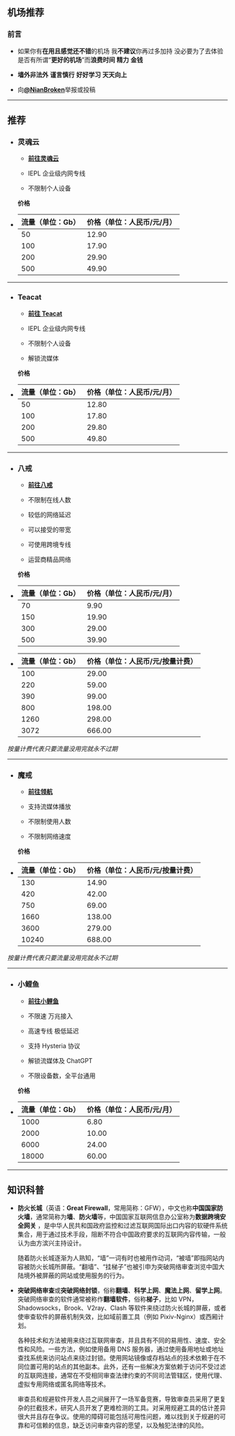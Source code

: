 ## 机场推荐

### 前言

- 如果你有**在用且感觉还不错**的机场 我**不建议**你再过多加持 没必要为了去体验是否有所谓“**更好的机场**”而**浪费时间** **精力** **金钱**

- **墙外非法外** **谨言慎行** **好好学习** **天天向上**

- 向[**@NianBroken**](https://t.me/Nianbroken)举报或投稿

---

## 推荐

- ### **灵魂云**

  - [**前往灵魂云**](https://www.32487623796.beauty/#/register?code=NianBroken)

  - IEPL 企业级内网专线

  - 不限制个人设备

  **价格**

- | 流量（单位：Gb） | 价格（单位：人民币/元/月） |
  | ---------------- | -------------------------- |
  | 50               | 12.90                      |
  | 100              | 17.90                      |
  | 200              | 29.90                      |
  | 500              | 49.90                      |

---

- ### **Teacat**

  - [**前往 Teacat**](https://www.32487623796.click/#/register?code=NianBroken)

  - IEPL 企业级内网专线

  - 不限制个人设备

  - 解锁流媒体

  **价格**

- | 流量（单位：Gb） | 价格（单位：人民币/元/月） |
  | ---------------- | -------------------------- |
  | 50               | 12.80                      |
  | 100              | 17.80                      |
  | 200              | 29.80                      |
  | 500              | 49.80                      |

---

- ### **八戒**

  - [**前往八戒**](https://bajie.xyz/#/register?code=rxky9kTq)

  - 不限制在线人数

  - 较低的网络延迟

  - 可以接受的带宽

  - 可使用跨境专线

  - 运营商精品网络

  **价格**

- | 流量（单位：Gb） | 价格（单位：人民币/元/月） |
  | ---------------- | -------------------------- |
  | 70               | 9.90                       |
  | 150              | 19.90                      |
  | 300              | 29.00                      |
  | 500              | 39.90                      |
- | 流量（单位：Gb） | 价格（单位：人民币/元/按量计费） |
  | ---------------- | -------------------------------- |
  | 100              | 29.00                            |
  | 220              | 59.00                            |
  | 390              | 99.00                            |
  | 800              | 198.00                           |
  | 1260             | 298.00                           |
  | 3072             | 666.00                           |

_按量计费代表只要流量没用完就永不过期_

---

- ### **魔戒**

  - [**前往领航**](https://mojie.app/#/register?code=dEPfizmz)

  - 支持流媒体播放

  - 不限制使用人数

  - 不限制网络速度

  **价格**

- | 流量（单位：Gb） | 价格（单位：人民币/元/按量计费） |
  | ---------------- | -------------------------------- |
  | 130              | 14.90                            |
  | 420              | 42.00                            |
  | 750              | 69.00                            |
  | 1660             | 138.00                           |
  | 3600             | 279.00                           |
  | 10240            | 688.00                           |

_按量计费代表只要流量没用完就永不过期_

---

- ### **小鲤鱼**

  - [**前往小鲤鱼**](https://www.xiaoliyu.me/#/register?code=3bM4xvs3)

  - 不限速 万兆接入

  - 高速专线 极低延迟

  - 支持 Hysteria 协议

  - 解锁流媒体及 ChatGPT

  - 不限设备数，全平台通用

  **价格**

- | 流量（单位：Gb） | 价格（单位：人民币/元/月） |
  | ---------------- | -------------------------- |
  | 1000             | 6.80                       |
  | 2000             | 10.00                      |
  | 6000             | 24.00                      |
  | 18000            | 60.00                      |

---

## 知识科普

- **防火长城**（英语：**Great Firewall**，常用简称：GFW），中文也称**中国国家防火墙**，通常简称为**墙**、**防火墙**等，中国国家互联网信息办公室称为**数据跨境安全网关** ，是中华人民共和国政府监控和过滤互联网国际出口内容的软硬件系统集合，用于通过技术手段，阻断不符合中国政府要求的互联网内容传输，一般认为由方滨兴主持设计。

  随着防火长城逐渐为人熟知，“墙”一词有时也被用作动词，“被墙”即指网站内容被防火长城所屏蔽。“翻墙”、“挂梯子”也被引申为突破网络审查浏览中国大陆境外被屏蔽的网站或使用服务的行为。

- **突破网络审查**或**突破网络封锁**，俗称**翻墙**、**科学上网**、**魔法上网**、**留学上网**。突破网络审查的软件通常被称作**翻墙软件**，俗称**梯子**，比如 VPN，Shadowsocks，Brook、V2ray、Clash 等软件来绕过防火长城的屏蔽，或者使审查软件的屏蔽机制失效，比如域前置工具（例如 Pixiv-Nginx）或西厢计划。

  各种技术和方法被用来绕过互联网审查，并且具有不同的易用性、速度、安全性和风险。一些方法，例如使用备用 DNS 服务器，通过使用备用地址或地址查找系统来访问站点来绕过封锁。使用网站镜像或存档站点的技术依赖于在不同位置可用的站点的其他副本。此外，还有一些解决方案依赖于访问不受过滤的互联网连接，通常在不受相同审查法律约束的不同司法管辖区，使用代理、虚拟专用网络或匿名网络等技术。

  审查员和规避软件开发人员之间展开了一场军备竞赛，导致审查员采用了更复杂的拦截技术，研究人员开发了更难检测的工具。对采用规避工具的估计差异很大并且存在争议。使用的障碍可能包括可用性问题，难以找到关于规避的可靠和可信赖的信息，缺乏访问审查内容的愿望，以及触犯法律的风险。
